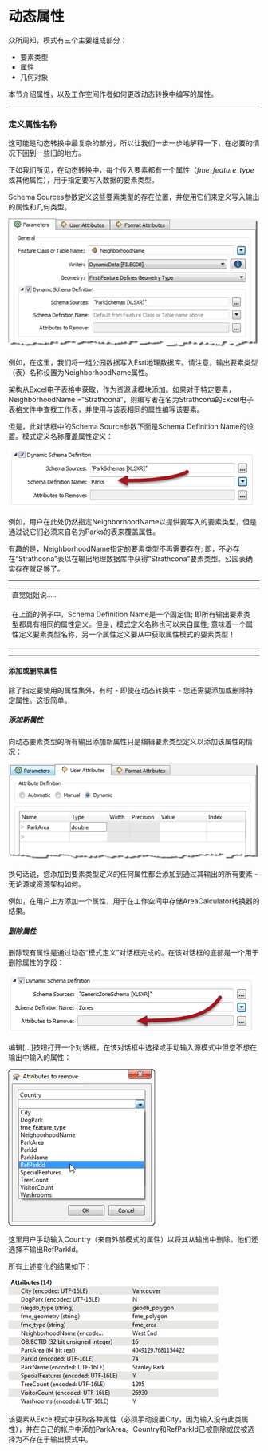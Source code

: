 # 动态属性

<p><font style="vertical-align: inherit;"><font style="vertical-align: inherit;">众所周知，模式有三个主要组成部分：</font></font></p>
<ul>
<li><font style="vertical-align: inherit;"><font style="vertical-align: inherit;">要素类型</font></font></li>
<li><font style="vertical-align: inherit;"><font style="vertical-align: inherit;">属性</font></font></li>
<li><font style="vertical-align: inherit;"><font style="vertical-align: inherit;">几何对象</font></font></li>
</ul>
<p><font style="vertical-align: inherit;"><font style="vertical-align: inherit;">本节介绍属性，以及工作空间作者如何更改动态转换中编写的属性。</font></font></p>
<hr>
<h3><a id="user-content-defining-attribute-names" class="anchor" aria-hidden="true" href="https://github.com/safesoftware/FMETraining/blob/Desktop-Advanced-2018/DesktopAdvanced3AdvancedR%2BW/3.14.DynamicAttributeHandling.md#defining-attribute-names"></a><font style="vertical-align: inherit;"><font style="vertical-align: inherit;">定义属性名称</font></font></h3>
<p><font style="vertical-align: inherit;"><font style="vertical-align: inherit;">这可能是动态转换中最复杂的部分，所以让我们一步一步地解释一下，在必要的情况下回到一些旧的地方。</font></font></p>
<p><font style="vertical-align: inherit;"><font style="vertical-align: inherit;">正如我们所见，在动态转换中，每个传入要素都有一个属性（</font></font><em><font style="vertical-align: inherit;"><font style="vertical-align: inherit;">fme_feature_type</font></font></em><font style="vertical-align: inherit;"><font style="vertical-align: inherit;">或其他属性），用于指定要写入数据的要素类型。</font></font></p>
<p><font style="vertical-align: inherit;"><font style="vertical-align: inherit;">Schema Sources参数定义这些要素类型的存在位置，并使用它们来定义写入输出的属性和几何类型。</font></font></p>
<p><a target="_blank" href="https://github.com/safesoftware/FMETraining/blob/Desktop-Advanced-2018/DesktopAdvanced3AdvancedR%2BW/Images/Img3.049.DynamicWriterAttrParameter.png"><img src="./Images/Img3.049.DynamicWriterAttrParameter.png" alt="" style="max-width:100%;"></a></p>
<p><font style="vertical-align: inherit;"><font style="vertical-align: inherit;">例如，在这里，我们将一组公园数据写入Esri地理数据库。</font><font style="vertical-align: inherit;">请注意，输出要素类型（表）名称设置为NeighborhoodName属性。</font></font></p>
<p><font style="vertical-align: inherit;"><font style="vertical-align: inherit;">架构从Excel电子表格中获取，作为资源读模块添加。</font><font style="vertical-align: inherit;">如果对于特定要素，NeighborhoodName =“Strathcona”，则编写者在名为Strathcona的Excel电子表格文件中查找工作表，并使用与该表相同的属性编写该要素。</font></font></p>
<p><font style="vertical-align: inherit;"><font style="vertical-align: inherit;">但是，此对话框中的Schema Source参数下面是Schema Definition Name的设置。</font><font style="vertical-align: inherit;">模式定义名称覆盖属性定义：</font></font></p>
<p><a target="_blank" href="https://github.com/safesoftware/FMETraining/blob/Desktop-Advanced-2018/DesktopAdvanced3AdvancedR%2BW/Images/Img3.050.DynamicWriterAttrParameterSet.png"><img src="./Images/Img3.050.DynamicWriterAttrParameterSet.png" alt="" style="max-width:100%;"></a></p>
<p><font style="vertical-align: inherit;"><font style="vertical-align: inherit;">例如，用户在此处仍然指定NeighborhoodName以提供要写入的要素类型，但是通过说它们必须来自名为Parks的表来覆盖属性。</font></font></p>
<p><font style="vertical-align: inherit;"><font style="vertical-align: inherit;">有趣的是，NeighborhoodName指定的要素类型不再需要存在; </font><font style="vertical-align: inherit;">即，不必存在“Strathcona”表以在输出地理数据库中获得“Strathcona”要素类型。</font><font style="vertical-align: inherit;">公园表确实存在就足够了。</font></font></p>
<hr>
<table>
<tbody><tr>
<td>
<i></i><font style="vertical-align: inherit;"><font style="vertical-align: inherit;">
直觉姐姐说......
</font></font></td>
</tr>
<tr>
<td><font style="vertical-align: inherit;"><font style="vertical-align: inherit;">

在上面的例子中，Schema Definition Name是一个固定值; </font><font style="vertical-align: inherit;">即所有输出要素类型都具有相同的属性定义。</font><font style="vertical-align: inherit;">但是，模式定义名称也可以来自属性; </font><font style="vertical-align: inherit;">意味着一个属性定义要素类型名称，另一个属性定义要从中获取属性模式的要素类型！

</font></font></td>
</tr>
</tbody></table>
<hr>
<h4><a id="user-content-adding-or-deleting-attributes" class="anchor" aria-hidden="true" href="https://github.com/safesoftware/FMETraining/blob/Desktop-Advanced-2018/DesktopAdvanced3AdvancedR%2BW/3.14.DynamicAttributeHandling.md#adding-or-deleting-attributes"></a><font style="vertical-align: inherit;"><font style="vertical-align: inherit;">添加或删除属性</font></font></h4>
<p><font style="vertical-align: inherit;"><font style="vertical-align: inherit;">除了指定要使用的属性集外，有时 - 即使在动态转换中 - 您还需要添加或删除特定属性。</font><font style="vertical-align: inherit;">这很简单。</font></font></p>
<h5><a id="user-content-adding-a-new-attribute" class="anchor" aria-hidden="true" href="https://github.com/safesoftware/FMETraining/blob/Desktop-Advanced-2018/DesktopAdvanced3AdvancedR%2BW/3.14.DynamicAttributeHandling.md#adding-a-new-attribute"></a><font style="vertical-align: inherit;"><font style="vertical-align: inherit;">添加新属性</font></font></h5>
<p><font style="vertical-align: inherit;"><font style="vertical-align: inherit;">向动态要素类型的所有输出添加新属性只是编辑要素类型定义以添加该属性的情况：</font></font></p>
<p><a target="_blank" href="https://github.com/safesoftware/FMETraining/blob/Desktop-Advanced-2018/DesktopAdvanced3AdvancedR%2BW/Images/Img3.051.DynamicWriterAddAttr.png"><img src="./Images/Img3.051.DynamicWriterAddAttr.png" alt="" style="max-width:100%;"></a></p>
<p><font style="vertical-align: inherit;"><font style="vertical-align: inherit;">换句话说，您添加到要素类型定义的任何属性都会添加到通过其输出的所有要素 - 无论源或资源架构如何。</font></font></p>
<p><font style="vertical-align: inherit;"><font style="vertical-align: inherit;">例如，在用户上方添加一个属性，用于在工作空间中存储AreaCalculator转换器的结果。</font></font></p>
<h5><a id="user-content-deleting-an-attribute" class="anchor" aria-hidden="true" href="https://github.com/safesoftware/FMETraining/blob/Desktop-Advanced-2018/DesktopAdvanced3AdvancedR%2BW/3.14.DynamicAttributeHandling.md#deleting-an-attribute"></a><font style="vertical-align: inherit;"><font style="vertical-align: inherit;">删除属性</font></font></h5>
<p><font style="vertical-align: inherit;"><font style="vertical-align: inherit;">删除现有属性是通过动态“模式定义”对话框完成的。</font><font style="vertical-align: inherit;">在该对话框的底部是一个用于删除属性的字段：</font></font></p>
<p><a target="_blank" href="https://github.com/safesoftware/FMETraining/blob/Desktop-Advanced-2018/DesktopAdvanced3AdvancedR%2BW/Images/Img3.052.DynamicWriterDeleteAttrParameter.png"><img src="./Images/Img3.052.DynamicWriterDeleteAttrParameter.png" alt="" style="max-width:100%;"></a></p>
<p><font style="vertical-align: inherit;"><font style="vertical-align: inherit;">编辑[...]按钮打开一个对话框，在该对话框中选择或手动输入源模式中但您不想在输出中输入的属性：</font></font></p>
<p><a target="_blank" href="https://github.com/safesoftware/FMETraining/blob/Desktop-Advanced-2018/DesktopAdvanced3AdvancedR%2BW/Images/Img3.053.DynamicWriterDeleteAttrDialog.png"><img src="./Images/Img3.053.DynamicWriterDeleteAttrDialog.png" alt="" style="max-width:100%;"></a></p>
<p><font style="vertical-align: inherit;"><font style="vertical-align: inherit;">这里用户手动输入Country（来自外部模式的属性）以将其从输出中删除。</font><font style="vertical-align: inherit;">他们还选择不输出RefParkId。</font></font></p>
<p><font style="vertical-align: inherit;"><font style="vertical-align: inherit;">所有上述变化的结果如下：</font></font></p>
<p><a target="_blank" href="https://github.com/safesoftware/FMETraining/blob/Desktop-Advanced-2018/DesktopAdvanced3AdvancedR%2BW/Images/Img3.065.DynamicOutputAdditionalScreenshot.png"><img src="./Images/Img3.065.DynamicOutputAdditionalScreenshot.png" alt="" style="max-width:100%;"></a></p>
<p><font style="vertical-align: inherit;"><font style="vertical-align: inherit;">该要素从Excel模式中获取各种属性（必须手动设置City，因为输入没有此类属性），并在自己的帐户中添加ParkArea。</font><font style="vertical-align: inherit;">Country和RefParkId已被删除或仅被选择为不存在于输出模式中。</font></font></p>
